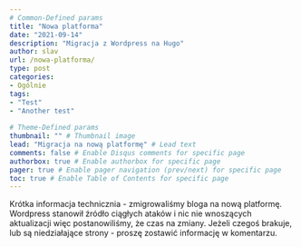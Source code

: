 ```yaml
---
# Common-Defined params
title: "Nowa platforma"
date: "2021-09-14"
description: "Migracja z Wordpress na Hugo"
author: slav
url: /nowa-platforma/
type: post
categories:
- Ogólnie
tags:
- "Test"
- "Another test"
 
# Theme-Defined params
thumbnail: "" # Thumbnail image
lead: "Migracja na nową platformę" # Lead text
comments: false # Enable Disqus comments for specific page
authorbox: true # Enable authorbox for specific page
pager: true # Enable pager navigation (prev/next) for specific page
toc: true # Enable Table of Contents for specific page
---
```

Krótka informacja technicznia - zmigrowaliśmy bloga na nową platformę. Wordpress stanowił źródło ciągłych ataków i nic nie wnoszących aktualizacji więc postanowiliśmy, że czas na zmiany. Jeżeli czegoś brakuje, lub są niedziałające strony - proszę zostawić informację w komentarzu.